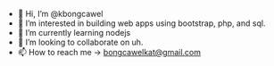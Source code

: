 - 👋 Hi, I’m @kbongcawel
- 👀 I’m interested in building web apps using bootstrap, php, and sql.
- 🌱 I’m currently learning nodejs
- 💞️ I’m looking to collaborate on uh.
- 📫 How to reach me -> bongcawelkat@gmail.com

<!---
kbongcawel/kbongcawel is a ✨ special ✨ repository because its `README.md` (this file) appears on your GitHub profile.
You can click the Preview link to take a look at your changes.
--->
